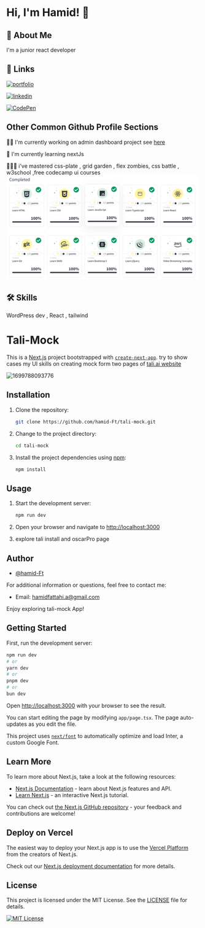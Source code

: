 # Hi, I'm Hamid! 👋

## 🚀 About Me

I'm a junior react developer

## 🔗 Links

[![portfolio](https://img.shields.io/badge/my_portfolio-000?style=for-the-badge&logo=ko-fi&logoColor=white)](https://niklinkagency.com/projects)

[![linkedin](https://img.shields.io/badge/linkedin-0A66C2?style=for-the-badge&logo=linkedin&logoColor=white)](https://www.linkedin.com/in/hamidft/)

[![CodePen](https://img.shields.io/badge/CodePen-Visit-000000?style=for-the-badge&logo=codepen)](https://codepen.io/YourCodePenUsername)

## Other Common Github Profile Sections

👩‍💻 I'm currently working on admin dashboard project see [here](https://github.com/hamid-Ft/admin-dashboard)

🧠 I'm currently learning nextJs

🤹🏻‍♂️ i've mastered css-plate , grid garden , flex zombies, css battle , w3school ,free codecamp ui courses
![1699788071203](image/README/1699788071203.png)

## 🛠 Skills

WordPress dev , React , tailwind

# Tali-Mock

This is a [Next.js](https://nextjs.org/) project bootstrapped with [`create-next-app`](https://github.com/vercel/next.js/tree/canary/packages/create-next-app). try to show cases my UI skills on creating mock form two pages of [tali.ai website](https://tali.ai)

![1699788093776](image/README/1699788093776.png)

## Installation

1. Clone the repository:

   ```bash
   git clone https://github.com/hamid-Ft/tali-mock.git
   ```

2. Change to the project directory:

   ```bash
   cd tali-mock
   ```

3. Install the project dependencies using [npm](https://www.npmjs.com/):

   ```bash
   npm install
   ```

## Usage

1. Start the development server:

   ```bash
   npm run dev
   ```

2. Open your browser and navigate to [http://localhost:3000](http://localhost:3000)
3. explore tali install and oscarPro page

## Author

- [@hamid-Ft](https://www.github.com/hamid-Ft)

For additional information or questions, feel free to contact me:

- Email: hamidfattahi.a@gmail.com

Enjoy exploring tali-mock App!

## Getting Started

First, run the development server:

```bash
npm run dev
# or
yarn dev
# or
pnpm dev
# or
bun dev
```

Open [http://localhost:3000](http://localhost:3000) with your browser to see the result.

You can start editing the page by modifying `app/page.tsx`. The page auto-updates as you edit the file.

This project uses [`next/font`](https://nextjs.org/docs/basic-features/font-optimization) to automatically optimize and load Inter, a custom Google Font.

## Learn More

To learn more about Next.js, take a look at the following resources:

- [Next.js Documentation](https://nextjs.org/docs) - learn about Next.js features and API.
- [Learn Next.js](https://nextjs.org/learn) - an interactive Next.js tutorial.

You can check out [the Next.js GitHub repository](https://github.com/vercel/next.js/) - your feedback and contributions are welcome!

## Deploy on Vercel

The easiest way to deploy your Next.js app is to use the [Vercel Platform](https://vercel.com/new?utm_medium=default-template&filter=next.js&utm_source=create-next-app&utm_campaign=create-next-app-readme) from the creators of Next.js.

Check out our [Next.js deployment documentation](https://nextjs.org/docs/deployment) for more details.

## License

This project is licensed under the MIT License. See the [LICENSE](LICENSE) file for details.

[![MIT License](https://img.shields.io/badge/License-MIT-green.svg)](https://choosealicense.com/licenses/mit/)
